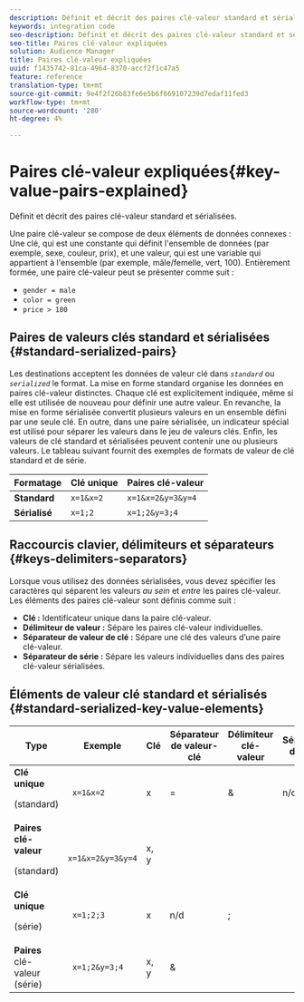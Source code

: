```yaml
---
description: Définit et décrit des paires clé-valeur standard et sérialisées.
keywords: integration code
seo-description: Définit et décrit des paires clé-valeur standard et sérialisées.
seo-title: Paires clé-valeur expliquées
solution: Audience Manager
title: Paires clé-valeur expliquées
uuid: f1435742-81ca-4964-8370-accf2f1c47a5
feature: reference
translation-type: tm+mt
source-git-commit: 9e4f2f26b83fe6e5b6f669107239d7edaf11fed3
workflow-type: tm+mt
source-wordcount: '280'
ht-degree: 4%

---
```



# Paires clé-valeur expliquées{#key-value-pairs-explained}

Définit et décrit des paires clé-valeur standard et sérialisées.

<!-- 

c_key_value_explained.xml

 -->

Une paire clé-valeur se compose de deux éléments de données connexes : Une clé, qui est une constante qui définit l&#39;ensemble de données (par exemple, sexe, couleur, prix), et une valeur, qui est une variable qui appartient à l&#39;ensemble (par exemple, mâle/femelle, vert, 100). Entièrement formée, une paire clé-valeur peut se présenter comme suit :

* `gender = male`
* `color = green`
* `price > 100`

## Paires de valeurs clés standard et sérialisées {#standard-serialized-pairs}

Les destinations acceptent les données de valeur clé dans *`standard`* ou *`serialized`* le format. La mise en forme standard organise les données en paires clé-valeur distinctes. Chaque clé est explicitement indiquée, même si elle est utilisée de nouveau pour définir une autre valeur. En revanche, la mise en forme sérialisée convertit plusieurs valeurs en un ensemble défini par une seule clé. En outre, dans une paire sérialisée, un indicateur spécial est utilisé pour séparer les valeurs dans le jeu de valeurs clés. Enfin, les valeurs de clé standard et sérialisées peuvent contenir une ou plusieurs valeurs. Le tableau suivant fournit des exemples de formats de valeur de clé standard et de série.

| Formatage | Clé unique | Paires clé-valeur |
|---|---|---|
| **Standard** | `x=1&x=2` | `x=1&x=2&y=3&y=4` |
| **Sérialisé** | `x=1;2` | `x=1;2&y=3;4` |



## Raccourcis clavier, délimiteurs et séparateurs {#keys-delimiters-separators}

Lorsque vous utilisez des données sérialisées, vous devez spécifier les caractères qui séparent les valeurs *au sein* et *entre* les paires clé-valeur. Les éléments des paires clé-valeur sont définis comme suit :

* **Clé :** Identificateur unique dans la paire clé-valeur.
* **Délimiteur de valeur :** Sépare les paires clé-valeur individuelles.
* **Séparateur de valeur de clé :** Sépare une clé des valeurs d’une paire clé-valeur.
* **Séparateur de série :** Sépare les valeurs individuelles dans des paires clé-valeur sérialisées.

## Éléments de valeur clé standard et sérialisés {#standard-serialized-key-value-elements}

<table id="table_62B0498441034A719C9DB57276777D40"> 
 <thead> 
  <tr> 
   <th colname="col1" class="entry"> Type </th> 
   <th colname="col2" class="entry"> Exemple </th> 
   <th colname="col3" class="entry"> Clé </th> 
   <th colname="col4" class="entry"> Séparateur de valeur-clé </th> 
   <th colname="col5" class="entry"> Délimiteur clé-valeur </th> 
   <th colname="col6" class="entry"> Séparateur de série </th> 
  </tr> 
 </thead>
 <tbody> 
  <tr> 
   <td colname="col1"> <b>Clé unique</b> <p>(standard) </p> </td> 
   <td colname="col2"> <code> x=1&amp;x=2 </code> </td> 
   <td colname="col3"> x </td> 
   <td colname="col4" morerows="3"> = </td> 
   <td colname="col5" morerows="1"> &amp; </td> 
   <td colname="col6" morerows="1"> n/d </td> 
  </tr> 
  <tr> 
   <td colname="col1"> <b>Paires clé-valeur</b> <p>(standard) </p> </td> 
   <td colname="col2"> <code> x=1&amp;x=2&amp;y=3&amp;y=4 </code> </td> 
   <td colname="col3"> x, y </td> 
  </tr> 
  <tr> 
   <td colname="col1"> <b>Clé unique</b> <p>(série) </p> </td> 
   <td colname="col2"> <code> x=1;2;3 </code> </td> 
   <td colname="col3"> x </td> 
   <td colname="col5"> n/d </td> 
   <td colname="col6" morerows="1"> ; </td> 
  </tr> 
  <tr> 
   <td colname="col1"> <b>Paires</b> clé-valeur (série) </td> 
   <td colname="col2"> <code> x=1;2&amp;y=3;4 </code> </td> 
   <td colname="col3"> x, y </td> 
   <td colname="col5"> &amp; </td> 
  </tr> 
 </tbody> 
</table>

